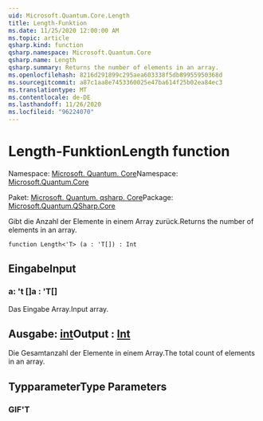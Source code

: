 ```yaml
---
uid: Microsoft.Quantum.Core.Length
title: Length-Funktion
ms.date: 11/25/2020 12:00:00 AM
ms.topic: article
qsharp.kind: function
qsharp.namespace: Microsoft.Quantum.Core
qsharp.name: Length
qsharp.summary: Returns the number of elements in an array.
ms.openlocfilehash: 8216d291899c295aea603338f5db89955950368d
ms.sourcegitcommit: a87c1aa8e7453360025e47ba614f25b02ea84ec3
ms.translationtype: MT
ms.contentlocale: de-DE
ms.lasthandoff: 11/26/2020
ms.locfileid: "96224070"
---
```

# <a name="length-function"></a><span data-ttu-id="af267-102">Length-Funktion</span><span class="sxs-lookup"><span data-stu-id="af267-102">Length function</span></span>

<span data-ttu-id="af267-103">Namespace: [Microsoft. Quantum. Core](xref:Microsoft.Quantum.Core)</span><span class="sxs-lookup"><span data-stu-id="af267-103">Namespace: [Microsoft.Quantum.Core](xref:Microsoft.Quantum.Core)</span></span>

<span data-ttu-id="af267-104">Paket: [Microsoft. Quantum. qsharp. Core](https://nuget.org/packages/Microsoft.Quantum.QSharp.Core)</span><span class="sxs-lookup"><span data-stu-id="af267-104">Package: [Microsoft.Quantum.QSharp.Core](https://nuget.org/packages/Microsoft.Quantum.QSharp.Core)</span></span>


<span data-ttu-id="af267-105">Gibt die Anzahl der Elemente in einem Array zurück.</span><span class="sxs-lookup"><span data-stu-id="af267-105">Returns the number of elements in an array.</span></span>

```qsharp
function Length<'T> (a : 'T[]) : Int
```


## <a name="input"></a><span data-ttu-id="af267-106">Eingabe</span><span class="sxs-lookup"><span data-stu-id="af267-106">Input</span></span>

### <a name="a--t"></a><span data-ttu-id="af267-107">a: 't []</span><span class="sxs-lookup"><span data-stu-id="af267-107">a : 'T[]</span></span>

<span data-ttu-id="af267-108">Das Eingabe Array.</span><span class="sxs-lookup"><span data-stu-id="af267-108">Input array.</span></span>



## <a name="output--int"></a><span data-ttu-id="af267-109">Ausgabe: [int](xref:microsoft.quantum.lang-ref.int)</span><span class="sxs-lookup"><span data-stu-id="af267-109">Output : [Int](xref:microsoft.quantum.lang-ref.int)</span></span>

<span data-ttu-id="af267-110">Die Gesamtanzahl der Elemente in einem Array.</span><span class="sxs-lookup"><span data-stu-id="af267-110">The total count of elements in an array.</span></span>

## <a name="type-parameters"></a><span data-ttu-id="af267-111">Typparameter</span><span class="sxs-lookup"><span data-stu-id="af267-111">Type Parameters</span></span>

### <a name="t"></a><span data-ttu-id="af267-112">GIF</span><span class="sxs-lookup"><span data-stu-id="af267-112">'T</span></span>

